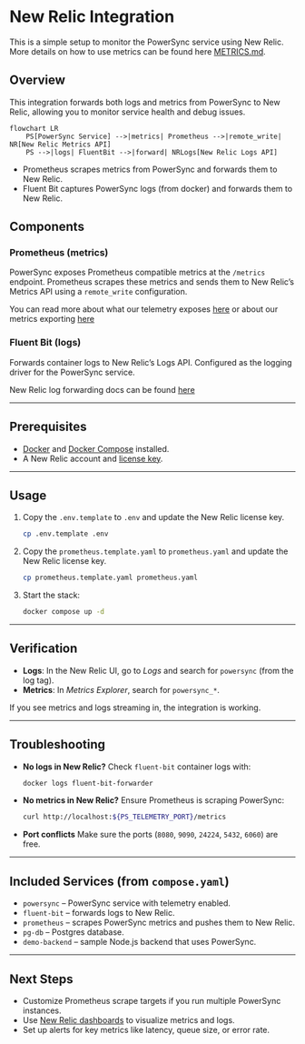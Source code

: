 # New Relic Integration

This is a simple setup to monitor the PowerSync service using New Relic. More details on how to use metrics can be found here [METRICS.md](./METRICS.md).

## Overview

This integration forwards both logs and metrics from PowerSync to New Relic, allowing you to monitor service health and debug issues.

```mermaid
flowchart LR
    PS[PowerSync Service] -->|metrics| Prometheus -->|remote_write| NR[New Relic Metrics API]
    PS -->|logs| FluentBit -->|forward| NRLogs[New Relic Logs API]
```

- Prometheus scrapes metrics from PowerSync and forwards them to New Relic.
- Fluent Bit captures PowerSync logs (from docker) and forwards them to New Relic.

## Components

### Prometheus (metrics)

PowerSync exposes Prometheus compatible metrics at the `/metrics` endpoint.
Prometheus scrapes these metrics and sends them to New Relic’s Metrics API using a `remote_write` configuration.

You can read more about what our telemetry exposes [here](https://docs.powersync.com/self-hosting/lifecycle-maintenance/telemetry) or about our metrics exporting [here](https://docs.powersync.com/self-hosting/lifecycle-maintenance/metrics)

### Fluent Bit (logs)

Forwards container logs to New Relic’s Logs API.
Configured as the logging driver for the PowerSync service.

New Relic log forwarding docs can be found [here](https://docs.newrelic.com/docs/logs/forward-logs/enable-log-management-new-relic/)

---

## Prerequisites

- [Docker](https://docs.docker.com/get-docker/) and [Docker Compose](https://docs.docker.com/compose/install/) installed.
- A New Relic account and [license key](https://docs.newrelic.com/docs/apis/intro-apis/new-relic-api-keys/).

---

## Usage

1. Copy the `.env.template` to `.env` and update the New Relic license key.

   ```bash
   cp .env.template .env
   ```

2. Copy the `prometheus.template.yaml` to `prometheus.yaml` and update the New Relic license key.

   ```bash
   cp prometheus.template.yaml prometheus.yaml
   ```

3. Start the stack:

    ```bash
    docker compose up -d
    ```

---

## Verification

- **Logs**: In the New Relic UI, go to *Logs* and search for `powersync` (from the log tag).
- **Metrics**: In *Metrics Explorer*, search for `powersync_*`.

If you see metrics and logs streaming in, the integration is working.

---

## Troubleshooting

- **No logs in New Relic?**
  Check `fluent-bit` container logs with:

  ```bash
  docker logs fluent-bit-forwarder
  ```

- **No metrics in New Relic?**
  Ensure Prometheus is scraping PowerSync:

  ```bash
  curl http://localhost:${PS_TELEMETRY_PORT}/metrics
  ```

- **Port conflicts**
  Make sure the ports (`8080`, `9090`, `24224`, `5432`, `6060`) are free.

---

## Included Services (from `compose.yaml`)

- `powersync` – PowerSync service with telemetry enabled.
- `fluent-bit` – forwards logs to New Relic.
- `prometheus` – scrapes PowerSync metrics and pushes them to New Relic.
- `pg-db` – Postgres database.
- `demo-backend` – sample Node.js backend that uses PowerSync.

---

## Next Steps

- Customize Prometheus scrape targets if you run multiple PowerSync instances.
- Use [New Relic dashboards](https://docs.newrelic.com/docs/query-your-data/explore-data/dashboards/introduction-dashboards/) to visualize metrics and logs.
- Set up alerts for key metrics like latency, queue size, or error rate.
